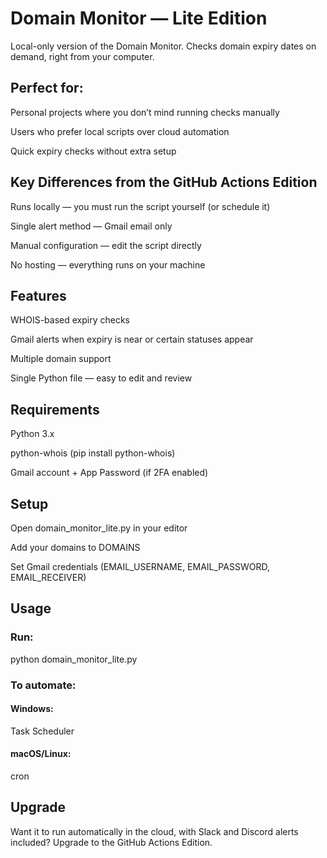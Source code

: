 # Domain Monitor — Lite Edition
Local-only version of the Domain Monitor.
Checks domain expiry dates on demand, right from your computer.

## Perfect for:
Personal projects where you don’t mind running checks manually

Users who prefer local scripts over cloud automation

Quick expiry checks without extra setup

## Key Differences from the GitHub Actions Edition
Runs locally — you must run the script yourself (or schedule it)

Single alert method — Gmail email only

Manual configuration — edit the script directly

No hosting — everything runs on your machine

## Features
WHOIS-based expiry checks

Gmail alerts when expiry is near or certain statuses appear

Multiple domain support

Single Python file — easy to edit and review

## Requirements
Python 3.x

python-whois (pip install python-whois)

Gmail account + App Password (if 2FA enabled)

## Setup
Open domain_monitor_lite.py in your editor

Add your domains to DOMAINS

Set Gmail credentials (EMAIL_USERNAME, EMAIL_PASSWORD, EMAIL_RECEIVER)

## Usage
### Run:
python domain_monitor_lite.py

### To automate:

#### Windows: 
Task Scheduler

#### macOS/Linux: 
cron

## Upgrade
Want it to run automatically in the cloud, with Slack and Discord alerts included?
Upgrade to the GitHub Actions Edition.
